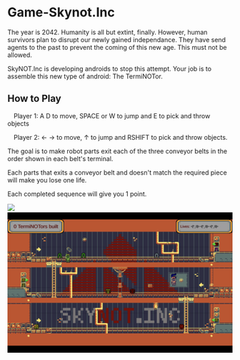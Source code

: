 # Game-Skynot.Inc
<p>The year is 2042. Humanity is all but extint, finally. However, human survivors plan to disrupt our newly gained independance. They have send agents to the past to prevent the coming of this new age. This must not be allowed.</p>
<p>SkyNOT.Inc is developing androids to stop this attempt. Your job is to assemble this new type of android: The TermiNOTor.</p>

<h2>How to Play</h2>
<p>&emsp;Player 1: A D to move, SPACE or W to jump and E to pick and throw objects</p>
<p>&emsp;Player 2: ← → to move, ↑ to jump and RSHIFT to pick and throw objects.</p>
<p>The goal is to make robot parts exit each of the three conveyor belts in the order shown in each belt's terminal.</p>
<p>Each parts that exits a conveyor belt and doesn't match the required piece will make you lose one life.</p>
<p>Each completed sequence will give you 1 point.</p>

<div>
  <img src="https://github.com/Danielmdc94/Game-Skynot.Inc/blob/master/Assets/title_screen.png?raw=true)"/>
  
  <img src="https://github.com/Danielmdc94/Game-Skynot.Inc/blob/master/Assets/gameplay.png?raw=true)"/>
</div>
